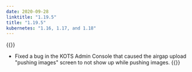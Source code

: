 ```yaml
---
date: 2020-09-28
linktitle: "1.19.5"
title: "1.19.5"
kubernetes: "1.16, 1.17, and 1.18"
---
```


{{<fixes>}}
* Fixed a bug in the KOTS Admin Console that caused the airgap upload "pushing images" screen to not show up while pushing images.
{{</fixes>}}
